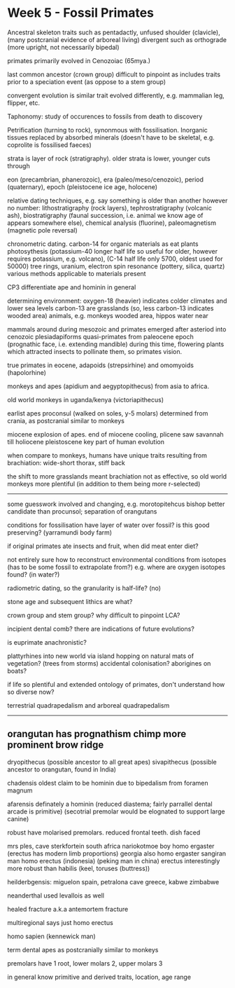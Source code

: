 <!-- SPDX-License-Identifier: zlib-acknowledgement -->
# Week 5 - Fossil Primates
Ancestral skeleton traits such as pentadactly, unfused shoulder (clavicle), 
(many postcranial evidence of arboreal living)
divergent such as orthograde (more upright, not necessarily bipedal)

primates primarily evolved in Cenozoiac (65mya.)

last common ancestor (crown group) difficult to pinpoint as includes traits prior to a speciation event (as oppose to a stem group)

convergent evolution is similar trait evolved differently, e.g. mammalian leg, flipper, etc.

Taphonomy: study of occurences to fossils from death to discovery

Petrification (turning to rock), synonmous with fossilisation. 
Inorganic tissues replaced by absorbed minerals
(doesn't have to be skeletal, e.g. coprolite is fossilised faeces)

strata is layer of rock (stratigraphy). older strata is lower, younger cuts through

eon (precambrian, phanerozoic), era (paleo/meso/cenozoic), period (quaternary), 
epoch (pleistocene ice age, holocene)

relative dating techniques, e.g. say something is older than another however no number:
lithostratigraphy (rock layers), tephrostratigraphy (volcanic ash), 
biostratigraphy (faunal succession, i.e. animal we know age of appears somewhere else),
chemical analysis (fluorine), paleomagnetism (magnetic pole reversal)

chronometric dating. carbon-14 for organic materials as eat plants photosythesis 
(potassium-40 longer half life so useful for older, however requires potassium, e.g. volcano), 
(C-14 half life only 5700, oldest used for 50000)
tree rings, uranium, electron spin resonance (pottery, silica, quartz)
various methods applicable to materials present

CP3 differentiate ape and hominin in general

determining environment:
oxygen-18 (heavier) indicates colder climates and lower sea levels
carbon-13 are grasslands (so, less carbon-13 indicates wooded area)
animals, e.g. monkeys wooded area, hippos water near

mammals around during mesozoic and primates emerged after asteriod into cenozoic
plesiadapiforms quasi-primates from paleocene epoch (prognathic face, i.e. extending mandible)
during this time, flowering plants which attracted insects to pollinate them, so primates vision.

true primates in eocene, adapoids (strepsirhine) and omomyoids (hapolorhine)

monkeys and apes (apidium and aegyptopithecus) from asia to africa. 

old world monkeys in uganda/kenya (victoriapithecus)

earlist apes proconsul (walked on soles, y-5 molars) determined from crania, 
as postcranial similar to monkeys

miocene explosion of apes.
end of miocene cooling, plicene saw savannah till holiocene
pleistoscene key part of human evolution

when compare to monkeys, humans have unique traits resulting from brachiation:
wide-short thorax, stiff back

the shift to more grasslands meant brachiation not as effective,
so old world monkeys more plentiful (in addition to them being more r-selected)

----------------------------------
some guesswork involved and changing, e.g. morotopitehcus bishop better candidate than procunsol; separation of orangutans

conditions for fossilisation have layer of water over fossil? is this good preserving?
(yarramundi body farm)

if original primates ate insects and fruit, when did meat enter diet?

not entirely sure how to reconstruct environmental conditions from isotopes (has to be some fossil to extrapolate from?)
e.g. where are oxygen isotopes found? (in water?)

radiometric dating, so the granularity is half-life? (no)

stone age and subsequent lithics are what?

crown group and stem group? why difficult to pinpoint LCA?

incipient dental comb? there are indications of future evolutions?

is euprimate anachronistic?

plattyrhines into new world via island hopping on natural mats of vegetation? (trees from storms)
accidental colonisation? aborigines on boats?

if life so plentiful and extended ontology of primates, don't understand how so diverse now?

terrestrial quadrapedalism and arboreal quadrapedalism


---
orangutan has prognathism
chimp more prominent brow ridge
---
dryopithecus (possible ancestor to all great apes)
sivapithecus (possible ancestor to orangutan, found in India)

chadensis oldest claim to be hominin due to bipedalism from foramen magnum

afarensis definately a hominin (reduced diastema; fairly parrallel dental arcade is primitive)
(secotrial premolar would be elognated to support large canine)

robust have molarised premolars. reduced frontal teeth.
dish faced


mrs ples, cave sterkfortein south africa
nariokotmoe boy homo ergaster (erectus has modern limb proportions)
georgia also homo ergaster
sangiran man homo erectus (indonesia) (peking man in china)
erectus interestingly more robust than habilis (keel, toruses (buttress))

heilderbgensis: miguelon spain, petralona cave greece, kabwe zimbabwe

neanderthal used levallois as well

healed fracture a.k.a antemortem fracture

multiregional says just homo erectus

homo sapien (kennewick man)

term dental apes as postcranially similar to monkeys

premolars have 1 root, lower molars 2, upper molars 3

in general know primitive and derived traits, location, age range 
